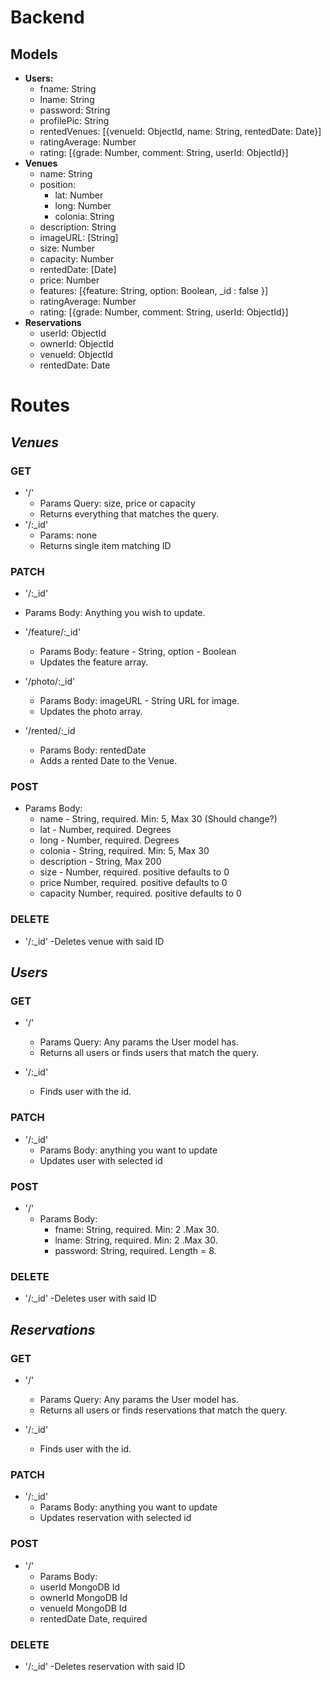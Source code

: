 # Backend

## Models
  * **Users:**
    * fname: String
    * lname: String
    * password: String
    * profilePic: String
    * rentedVenues: [{venueId: ObjectId, name: String, rentedDate: Date}]
    * ratingAverage: Number
    * rating: [{grade: Number, comment: String, userId: ObjectId}]
  * **Venues**
    * name: String
    * position:
      * lat: Number
      * long: Number
      * colonia: String
    * description: String
    * imageURL: [String]
    * size: Number
    * capacity: Number
    * rentedDate: [Date]
    * price: Number
    * features: [{feature: String, option: Boolean, _id : false }]
    * ratingAverage: Number
    * rating: [{grade: Number, comment: String, userId: ObjectId}]
  * **Reservations**
    * userId: ObjectId
    * ownerId: ObjectId
    * venueId: ObjectId
    * rentedDate: Date

# Routes

## *Venues*

### GET
* '/'
  * Params Query: size, price or capacity
  * Returns everything that matches the query.
* '/:_id'
  * Params: none
  * Returns single item matching ID

### PATCH
* '/:_id'
 * Params Body: Anything you wish to update.
* '/feature/:_id'
  * Params Body: feature - String, option - Boolean
  * Updates the feature array.

* '/photo/:_id'
  * Params Body: imageURL - String URL for image.
  * Updates the photo array.

* '/rented/:_id
  * Params Body: rentedDate
  * Adds a rented Date to the Venue.

### POST
  * Params Body:
      - name - String, required. Min: 5, Max 30 (Should change?)
      - lat - Number, required. Degrees
      - long - Number, required. Degrees
      - colonia - String, required. Min: 5, Max 30
      - description - String, Max 200
      - size - Number, required. positive defaults to 0
      - price Number, required. positive defaults to 0
      - capacity Number, required. positive defaults to 0

### DELETE
  *  '/:_id'
    -Deletes venue with said ID

## *Users*
### GET
  * '/'
    - Params Query: Any params the User model has.
    - Returns all users or finds users that match the query.

  * '/:_id'
    - Finds user with the id.

### PATCH
  * '/:_id'
    * Params Body: anything you want to update
    * Updates user with selected id

### POST
  * '/'
    * Params Body:
      * fname: String, required. Min: 2 .Max 30.
      * lname: String, required. Min: 2 .Max 30.
      * password: String, required. Length = 8.

### DELETE
  *  '/:_id'
    -Deletes user with said ID


## *Reservations*
  
### GET
  * '/'
    - Params Query: Any params the User model has.
    - Returns all users or finds reservations that match the query.

  * '/:_id'
    - Finds user with the id.

### PATCH
  * '/:_id'
    * Params Body: anything you want to update
    * Updates reservation with selected id

### POST
  * '/'
    * Params Body:
     * userId   MongoDB Id
     * ownerId  MongoDB Id
     * venueId  MongoDB Id
     * rentedDate Date, required
### DELETE
  *  '/:_id'
    -Deletes reservation with said ID

